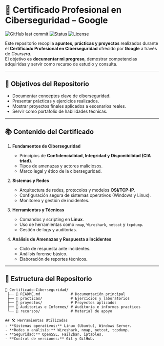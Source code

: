 # 📜 Certificado Profesional en Ciberseguridad – Google

![GitHub last commit](https://img.shields.io/github/last-commit/LuisCM10/Certificado_en_ciberseguridad?color=blue&style=flat-square)
![Status](https://img.shields.io/badge/Estado-En%20Progreso-yellow?style=flat-square)
![License](https://img.shields.io/badge/Licencia-MIT-green?style=flat-square)

Este repositorio recopila **apuntes, prácticas y proyectos** realizados durante el **Certificado Profesional en Ciberseguridad** ofrecido por **Google** a través de *Coursera*.  
El objetivo es **documentar mi progreso**, demostrar competencias adquiridas y servir como recurso de estudio y consulta.

---

## 🎯 Objetivos del Repositorio
- Documentar conceptos clave de ciberseguridad.
- Presentar prácticas y ejercicios realizados.
- Mostrar proyectos finales aplicados a escenarios reales.
- Servir como portafolio de habilidades técnicas.

---

## 📚 Contenido del Certificado

1. **Fundamentos de Ciberseguridad**  
   - Principios de **Confidencialidad, Integridad y Disponibilidad (CIA triad)**.  
   - Tipos de amenazas y actores maliciosos.  
   - Marco legal y ético de la ciberseguridad.  

2. **Sistemas y Redes**  
   - Arquitectura de redes, protocolos y modelos **OSI/TCP-IP**.  
   - Configuración segura de sistemas operativos (Windows y Linux).  
   - Monitoreo y gestión de incidentes.

3. **Herramientas y Técnicas**  
   - Comandos y scripting en **Linux**.  
   - Uso de herramientas como `nmap`, `Wireshark`, `netcat` y `tcpdump`.  
   - Gestión de logs y auditorías.

4. **Análisis de Amenazas y Respuesta a Incidentes**  
   - Ciclo de respuesta ante incidentes.  
   - Análisis forense básico.  
   - Elaboración de reportes técnicos.

---

## 📂 Estructura del Repositorio
```plaintext
📁 Certificado-Ciberseguridad/
 ├── 📄 README.md              # Documentación principal
 ├── 📁 practicas/             # Ejercicios y laboratorios
 ├── 📁 proyectos/             # Proyectos aplicados
 ├── 📁 Auditorias e Informes/ # Auditoria e informes practicos
 └── 📁 recursos/              # Material de apoyo

## 🛠️ Herramientas Utilizadas
- **Sistemas operativos:** Linux (Ubuntu), Windows Server.  
- **Redes y análisis:** Wireshark, nmap, netcat, tcpdump.  
- **Seguridad:** OpenSSL, Fail2ban, iptables.  
- **Control de versiones:** Git y GitHub.
